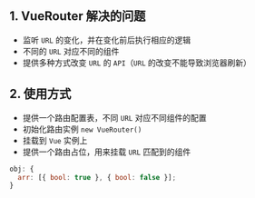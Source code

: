 ## 1. VueRouter 解决的问题

- 监听 `URL` 的变化，并在变化前后执行相应的逻辑
- 不同的 `URL` 对应不同的组件
- 提供多种方式改变 `URL` 的 `API`（`URL` 的改变不能导致浏览器刷新）

## 2. 使用方式

- 提供一个路由配置表，不同 `URL` 对应不同组件的配置
- 初始化路由实例 `new VueRouter()`
- 挂载到 `Vue` 实例上
- 提供一个路由占位，用来挂载 `URL` 匹配到的组件

```js
obj: {
  arr: [{ bool: true }, { bool: false }];
}
```
